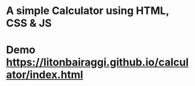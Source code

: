# A simple Calculator using HTML, CSS & JS
# Demo https://litonbairaggi.github.io/calculator/index.html
